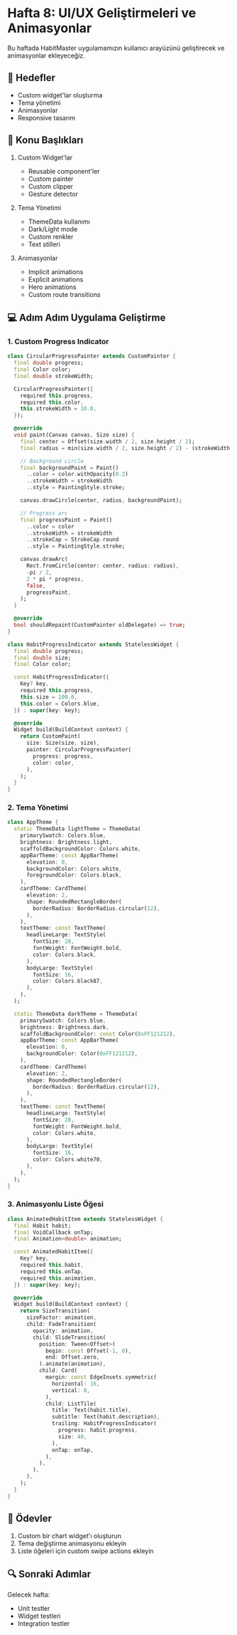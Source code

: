 # Hafta 8: UI/UX Geliştirmeleri ve Animasyonlar

Bu haftada HabitMaster uygulamamızın kullanıcı arayüzünü geliştirecek ve animasyonlar ekleyeceğiz.

## 🎯 Hedefler

- Custom widget'lar oluşturma
- Tema yönetimi
- Animasyonlar
- Responsive tasarım

## 📝 Konu Başlıkları

1. Custom Widget'lar
   - Reusable component'ler
   - Custom painter
   - Custom clipper
   - Gesture detector

2. Tema Yönetimi
   - ThemeData kullanımı
   - Dark/Light mode
   - Custom renkler
   - Text stilleri

3. Animasyonlar
   - Implicit animations
   - Explicit animations
   - Hero animations
   - Custom route transitions

## 💻 Adım Adım Uygulama Geliştirme

### 1. Custom Progress Indicator

```dart
class CircularProgressPainter extends CustomPainter {
  final double progress;
  final Color color;
  final double strokeWidth;

  CircularProgressPainter({
    required this.progress,
    required this.color,
    this.strokeWidth = 10.0,
  });

  @override
  void paint(Canvas canvas, Size size) {
    final center = Offset(size.width / 2, size.height / 2);
    final radius = min(size.width / 2, size.height / 2) - (strokeWidth / 2);

    // Background circle
    final backgroundPaint = Paint()
      ..color = color.withOpacity(0.2)
      ..strokeWidth = strokeWidth
      ..style = PaintingStyle.stroke;

    canvas.drawCircle(center, radius, backgroundPaint);

    // Progress arc
    final progressPaint = Paint()
      ..color = color
      ..strokeWidth = strokeWidth
      ..strokeCap = StrokeCap.round
      ..style = PaintingStyle.stroke;

    canvas.drawArc(
      Rect.fromCircle(center: center, radius: radius),
      -pi / 2,
      2 * pi * progress,
      false,
      progressPaint,
    );
  }

  @override
  bool shouldRepaint(CustomPainter oldDelegate) => true;
}

class HabitProgressIndicator extends StatelessWidget {
  final double progress;
  final double size;
  final Color color;

  const HabitProgressIndicator({
    Key? key,
    required this.progress,
    this.size = 100.0,
    this.color = Colors.blue,
  }) : super(key: key);

  @override
  Widget build(BuildContext context) {
    return CustomPaint(
      size: Size(size, size),
      painter: CircularProgressPainter(
        progress: progress,
        color: color,
      ),
    );
  }
}
```

### 2. Tema Yönetimi

```dart
class AppTheme {
  static ThemeData lightTheme = ThemeData(
    primarySwatch: Colors.blue,
    brightness: Brightness.light,
    scaffoldBackgroundColor: Colors.white,
    appBarTheme: const AppBarTheme(
      elevation: 0,
      backgroundColor: Colors.white,
      foregroundColor: Colors.black,
    ),
    cardTheme: CardTheme(
      elevation: 2,
      shape: RoundedRectangleBorder(
        borderRadius: BorderRadius.circular(12),
      ),
    ),
    textTheme: const TextTheme(
      headlineLarge: TextStyle(
        fontSize: 28,
        fontWeight: FontWeight.bold,
        color: Colors.black,
      ),
      bodyLarge: TextStyle(
        fontSize: 16,
        color: Colors.black87,
      ),
    ),
  );

  static ThemeData darkTheme = ThemeData(
    primarySwatch: Colors.blue,
    brightness: Brightness.dark,
    scaffoldBackgroundColor: const Color(0xFF121212),
    appBarTheme: const AppBarTheme(
      elevation: 0,
      backgroundColor: Color(0xFF121212),
    ),
    cardTheme: CardTheme(
      elevation: 2,
      shape: RoundedRectangleBorder(
        borderRadius: BorderRadius.circular(12),
      ),
    ),
    textTheme: const TextTheme(
      headlineLarge: TextStyle(
        fontSize: 28,
        fontWeight: FontWeight.bold,
        color: Colors.white,
      ),
      bodyLarge: TextStyle(
        fontSize: 16,
        color: Colors.white70,
      ),
    ),
  );
}
```

### 3. Animasyonlu Liste Öğesi

```dart
class AnimatedHabitItem extends StatelessWidget {
  final Habit habit;
  final VoidCallback onTap;
  final Animation<double> animation;

  const AnimatedHabitItem({
    Key? key,
    required this.habit,
    required this.onTap,
    required this.animation,
  }) : super(key: key);

  @override
  Widget build(BuildContext context) {
    return SizeTransition(
      sizeFactor: animation,
      child: FadeTransition(
        opacity: animation,
        child: SlideTransition(
          position: Tween<Offset>(
            begin: const Offset(-1, 0),
            end: Offset.zero,
          ).animate(animation),
          child: Card(
            margin: const EdgeInsets.symmetric(
              horizontal: 16,
              vertical: 8,
            ),
            child: ListTile(
              title: Text(habit.title),
              subtitle: Text(habit.description),
              trailing: HabitProgressIndicator(
                progress: habit.progress,
                size: 40,
              ),
              onTap: onTap,
            ),
          ),
        ),
      ),
    );
  }
}
```

## 📝 Ödevler

1. Custom bir chart widget'ı oluşturun
2. Tema değiştirme animasyonu ekleyin
3. Liste öğeleri için custom swipe actions ekleyin

## 🔍 Sonraki Adımlar

Gelecek hafta:
- Unit testler
- Widget testleri
- Integration testler 